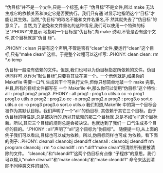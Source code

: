 “伪目标”并不是一个文件,只是一个标签,由于
“伪目标”不是文件,所以 make 无法生成它的依赖关系和决定它是否要执行。我们只有通
过显示地指明这个“目标”才能让其生效。当然,“伪目标”的取名不能和文件名重名,不
然其就失去了“伪目标”的意义了。
当然,为了避免和文件重名的这种情况,我们可以使用一个特殊的标记“.PHONY”来显示
地指明一个目标是“伪目标”,向 make 说明,不管是否有这个文件,这个目标就是“伪目
标”。

.PHONY : clean
只要有这个声明,不管是否有“clean”文件,要运行“clean”这个目标,只有“make clean”
这样。于是整个过程可以这样写:
.PHONY: clean
clean:
rm *.o temp

伪目标一般没有依赖的文件。但是,我们也可以为伪目标指定所依赖的文件。伪目标同样可
以作为“默认目标”,只要将其放在第一个。一个示例就是,如果你的 Makefile 需要一口气
生成若干个可执行文件,但你只想简单地敲一个 make 完事,并且,所有的目标文件都写在
一个 Makefile 中,那么你可以使用“伪目标”这个特性:
all : prog1 prog2 prog3
.PHONY : all
prog1 : prog1.o utils.o
cc -o prog1 prog1.o utils.o
prog2 : prog2.o
cc -o prog2 prog2.o
prog3 : prog3.o sort.o utils.o
cc -o prog3 prog3.o sort.o utils.o
我们知道,Makefile 中的第一个目标会被作为其默认目标。我们声明了一个“all”的伪目标,
其依赖于其它三个目标。由于伪目标的特性是,总是被执行的,所以其依赖的那三个目标就
总是不如“all”这个目标新。所以,其它三个目标的规则总是会被决议。也就达到了我们一
口气生成多个目标的目的。“.PHONY : all”声明了“all”这个目标为“伪目标”。
随便提一句,从上面的例子我们可以看出,目标也可以成为依赖。所以,伪目标同样也可成
为依赖。看下面的例子:
.PHONY: cleanall cleanobj cleandiff
cleanall : cleanobj cleandiff
rm program
cleanobj :
rm *.o
cleandiff :
rm *.diff“make clean”将清除所有要被清除的文件。
“cleanobj”和“cleandiff”这两个伪目标有点像
“子程序”的意思。我们可以输入“make cleanall”和“make cleanobj”和“make cleandiff”
命令来达到清除不同种类文件的目的。
